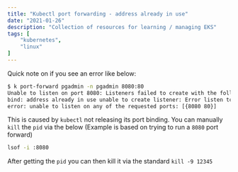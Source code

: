 ```yaml
---
title: "Kubectl port forwarding - address already in use"
date: "2021-01-26"
description: "Collection of resources for learning / managing EKS"
tags: [
    "kubernetes",
    "linux"
]
---
```


Quick note on if you see an error like below:

``` bash
$ k port-forward pgadmin -n pgadmin 8080:80
Unable to listen on port 8080: Listeners failed to create with the following errors: [unable to create listener: Error listen tcp4 127.0.0.1:8080: 
bind: address already in use unable to create listener: Error listen tcp6 [::1]:8080: bind: address already in use]
error: unable to listen on any of the requested ports: [{8080 80}]
```

This is caused by `kubectl` not releasing its port binding. You can manually `kill` the `pid` via the below (Example is based on trying to run a `8080` port forward)

``` bash
lsof -i :8080
```

After getting the `pid` you can then kill it via the standard `kill -9 12345`
